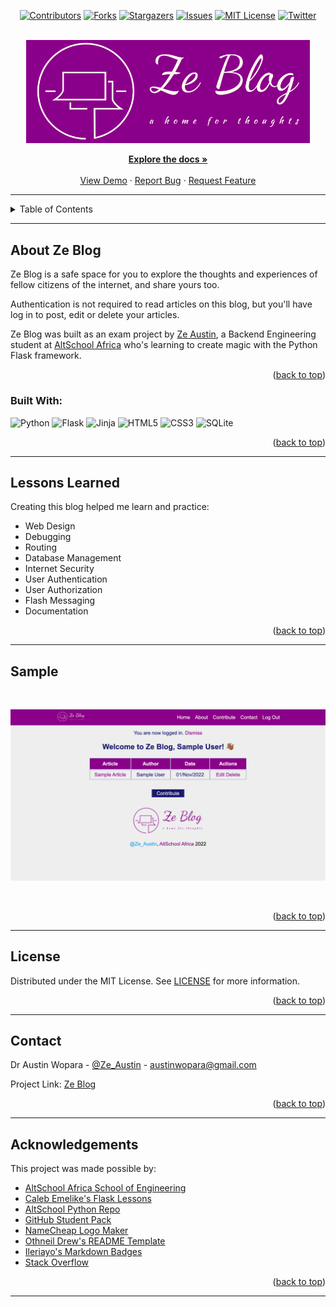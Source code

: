 <!-- Back to Top Navigation Anchor -->
<a name="readme-top"></a>


<!-- Project Shields -->
<div align="center">

  [![Contributors][contributors-shield]][contributors-url]
  [![Forks][forks-shield]][forks-url]
  [![Stargazers][stars-shield]][stars-url]
  [![Issues][issues-shield]][issues-url]
  [![MIT License][license-shield]][license-url]
  [![Twitter][twitter-shield]][twitter-url]
</div>


<!-- Project Logo -->
<br />
<div align="center">
  <a href="https://github.com/Ze-Austin/ze-blog">
    <img src="static/Ze_Blog_logo/site.png" alt="Logo" width="90%" height="30%">
  </a>

  <br />

  <p align="center">
    <a href="https://github.com/Ze-Austin/ze-blog#readme"><strong>Explore the docs »</strong></a>
    <br />
    <br />
    <a href="https://github.com/Ze-Austin/ze-blog/blob/main/static/screenshot.png">View Demo</a>
    ·
    <a href="https://github.com/Ze-Austin/ze-blog/issues">Report Bug</a>
    ·
    <a href="https://github.com/Ze-Austin/ze-blog/issues">Request Feature</a>
  </p>
</div>

---

<!-- Table of Contents -->
<details>
  <summary>Table of Contents</summary>
  <ol>
    <li>
      <a href="#about-ze-blog">About Ze Blog</a>
      <ul>
        <li><a href="#built-with">Built With</a></li>
      </ul>
    </li>
    <li>
      <a href="#lessons-learned">Lessons Learned</a>
    </li>
    <li><a href="#sample">Sample</a></li>
    <li><a href="#license">License</a></li>
    <li><a href="#contact">Contact</a></li>
    <li><a href="#acknowledgments">Acknowledgments</a></li>
  </ol>
  <p align="right">(<a href="#readme-top">back to top</a>)</p>
</details>

---

<!-- About the Blog -->
## About Ze Blog

Ze Blog is a safe space for you to explore the thoughts and experiences of fellow citizens of the internet, and share yours too.

Authentication is not required to read articles on this blog, but you'll have log in to post, edit or delete your articles.

Ze Blog was built as an exam project by <a href="https://www.github.com/Ze-Austin">Ze Austin</a>, a Backend Engineering student at <a href="https://altschoolafrica.com/schools/engineering">AltSchool Africa</a> who's learning to create magic with the Python Flask framework. 

<p align="right">(<a href="#readme-top">back to top</a>)</p>

### Built With:

![Python][python]
![Flask][flask]
![Jinja][jinja]
![HTML5][html5]
![CSS3][css3]
![SQLite][sqlite]

<p align="right">(<a href="#readme-top">back to top</a>)</p>

---
<!-- Lessons from the Project -->
## Lessons Learned

Creating this blog helped me learn and practice:
* Web Design
* Debugging
* Routing
* Database Management
* Internet Security
* User Authentication
* User Authorization
* Flash Messaging
* Documentation

<p align="right">(<a href="#readme-top">back to top</a>)</p>

---

<!-- Sample Screenshot -->
## Sample

<br />

[![Ze Blog Screenshot][ze-blog-screenshot]](https://github.com/Ze-Austin/ze-blog/blob/main/static/screenshot.png)

<br/>

<p align="right">(<a href="#readme-top">back to top</a>)</p>

---

<!-- License -->
## License

Distributed under the MIT License. See <a href="https://github.com/Ze-Austin/ze-blog/blob/main/LICENSE">LICENSE</a> for more information.

<p align="right">(<a href="#readme-top">back to top</a>)</p>

---

<!-- Contact -->
## Contact

Dr Austin Wopara - [@Ze_Austin](https://twitter.com/Ze_Austin) - austinwopara@gmail.com

Project Link: [Ze Blog](https://github.com/Ze-Austin/ze-blog)

<p align="right">(<a href="#readme-top">back to top</a>)</p>

---

<!-- Acknowledgements -->
## Acknowledgements

This project was made possible by:

* [AltSchool Africa School of Engineering](https://altschoolafrica.com/schools/engineering)
* [Caleb Emelike's Flask Lessons](https://github.com/CalebEmelike)
* [AltSchool Python Repo](https://github.com/Ze-Austin/altschool-python)
* [GitHub Student Pack](https://education.github.com/globalcampus/student)
* [NameCheap Logo Maker](https://www.namecheap.com/logo-maker/)
* [Othneil Drew's README Template](https://github.com/othneildrew/Best-README-Template)
* [Ileriayo's Markdown Badges](https://github.com/Ileriayo/markdown-badges)
* [Stack Overflow](https://stackoverflow.com/)

<p align="right">(<a href="#readme-top">back to top</a>)</p>

---

<!-- Markdown Links & Images -->
[contributors-shield]: https://img.shields.io/github/contributors/Ze-Austin/ze-blog.svg?style=for-the-badge
[contributors-url]: https://github.com/Ze-Austin/ze-blog/graphs/contributors
[forks-shield]: https://img.shields.io/github/forks/Ze-Austin/ze-blog.svg?style=for-the-badge
[forks-url]: https://github.com/Ze-Austin/ze-blog/network/members
[stars-shield]: https://img.shields.io/github/stars/Ze-Austin/ze-blog.svg?style=for-the-badge
[stars-url]: https://github.com/Ze-Austin/ze-blog/stargazers
[issues-shield]: https://img.shields.io/github/issues/Ze-Austin/ze-blog.svg?style=for-the-badge
[issues-url]: https://github.com/Ze-Austin/ze-blogissues
[license-shield]: https://img.shields.io/github/license/Ze-Austin/ze-blog.svg?style=for-the-badge
[license-url]: https://github.com/Ze-Austin/ze-blog/blob/main/LICENSE.txt
[twitter-shield]: https://img.shields.io/badge/-@ze_austin-1ca0f1?style=for-the-badge&logo=twitter&logoColor=white&link=https://twitter.com/ze_austin
[twitter-url]: https://twitter.com/ze_austin
[ze-blog-screenshot]: static/screenshot.png
[python]: https://img.shields.io/badge/python-3670A0?style=for-the-badge&logo=python&logoColor=ffdd54
[flask]: https://img.shields.io/badge/flask-%23000.svg?style=for-the-badge&logo=flask&logoColor=white
[jinja]: https://img.shields.io/badge/jinja-white.svg?style=for-the-badge&logo=jinja&logoColor=black
[html5]: https://img.shields.io/badge/html5-%23E34F26.svg?style=for-the-badge&logo=html5&logoColor=white
[css3]: https://img.shields.io/badge/css3-%231572B6.svg?style=for-the-badge&logo=css3&logoColor=white
[sqlite]: https://img.shields.io/badge/sqlite-%2307405e.svg?style=for-the-badge&logo=sqlite&logoColor=white